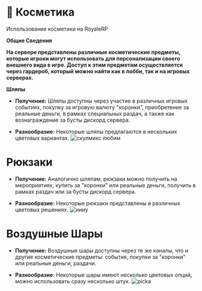 # 💍 Косметика
Использование косметики на RoyaleRP

__Общие Сведения__

__На сервере представлены различные косметические предметы, которые игроки могут использовать для персонализации своего внешнего вида в игре. Доступ к этим предметам осуществляется через гардероб, который можно найти как в лобби, так и на игровых серверах.__

__Шляпы__

- __Получение:__ Шляпы доступны через участие в различных игровых событиях, покупку за игровую валюту "коронки", приобретение за реальные деньги, в рамках специальных раздач, а также как вознаграждение за бусты дискорд сервера.

- __Разнообразие:__ Некоторые шляпы предлагаются в нескольких цветовых вариантах.
![скулмикс любим](https://sculmix.gitbook.io/~gitbook/image?url=https%3A%2F%2F1316437794-files.gitbook.io%2F~%2Ffiles%2Fv0%2Fb%2Fgitbook-x-prod.appspot.com%2Fo%2Fspaces%252F6KIFCvpJg8p9J7FpIkBA%252Fuploads%252F33gHrpcP9QSEczPRx0Pn%252Fimage.png%3Falt%3Dmedia%26token%3D0ca79ce2-c793-42a6-af34-f77fdd32f270&width=768&dpr=1&quality=100&sign=2fe026f8&sv=1)
# Рюкзаки
- __Получение:__ Аналогично шляпам, рюкзаки можно получить на мероприятиях, купить за "коронки" или реальные деньги, получить в рамках раздач или за бусты дискорд сервера.

- __Разнообразие:__ Некоторые рюкзаки представлены в различных цветовых решениях.
![иииу](https://sculmix.gitbook.io/~gitbook/image?url=https%3A%2F%2F1316437794-files.gitbook.io%2F~%2Ffiles%2Fv0%2Fb%2Fgitbook-x-prod.appspot.com%2Fo%2Fspaces%252F6KIFCvpJg8p9J7FpIkBA%252Fuploads%252FnFpiy4B22kNwtMHr7JaK%252Fimage.png%3Falt%3Dmedia%26token%3Dedfa8dfd-cf5a-4505-8025-5d17d17864f4&width=768&dpr=1&quality=100&sign=207bd049&sv=1)
# Воздушные Шары

- __Получение:__ Воздушные шары доступны через те же каналы, что и другие косметические предметы: события, покупки за "коронки" или реальные деньги, раздачи.

- __Разнообразие:__ Некоторые шары имеют несколько цветовых опций, можно использовать сразу несколько штук.
![picka](https://sculmix.gitbook.io/~gitbook/image?url=https%3A%2F%2F1316437794-files.gitbook.io%2F~%2Ffiles%2Fv0%2Fb%2Fgitbook-x-prod.appspot.com%2Fo%2Fspaces%252F6KIFCvpJg8p9J7FpIkBA%252Fuploads%252FZPGQq8r1kbv6G1lHIpzw%252Fimage.png%3Falt%3Dmedia%26token%3D334c3329-f42d-432c-878b-bf09aa15a398&width=768&dpr=1&quality=100&sign=a08b2c0a&sv=1)
